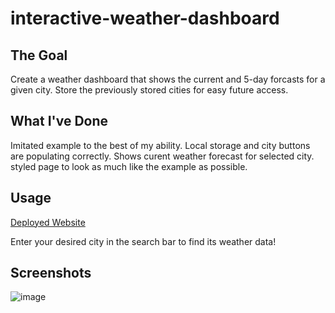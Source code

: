 # interactive-weather-dashboard


## The Goal

Create a weather dashboard that shows the current and 5-day forcasts for a given city. Store the previously stored cities for easy future access.

## What I've Done

Imitated example to the best of my ability. Local storage and city buttons are populating correctly. Shows curent weather forecast for selected city. 
styled page to look as much like the example as possible.

## Usage

[Deployed Website](https://arhamilton92.github.io/interactive-weather-dashboard/)

Enter your desired city in the search bar to find its weather data!

## Screenshots

![image](https://user-images.githubusercontent.com/64741393/85136835-395e7780-b20e-11ea-925e-c9a1d6d8407d.png)



